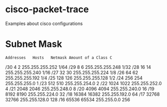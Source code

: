 # cisco-packet-trace
Examples about cisco configurations

# Subnet Mask
	Addresses	Hosts	Netmask	Amount of a Class C
/30	4	2	255.255.255.252	1/64
/29	8	6	255.255.255.248	1/32
/28	16	14	255.255.255.240	1/16
/27	32	30	255.255.255.224	1/8
/26	64	62	255.255.255.192	1/4
/25	128	126	255.255.255.128	1/2
/24	256	254	255.255.255.0	1
/23	512	510	255.255.254.0	2
/22	1024	1022	255.255.252.0	4
/21	2048	2046	255.255.248.0	8
/20	4096	4094	255.255.240.0	16
/19	8192	8190	255.255.224.0	32
/18	16384	16382	255.255.192.0	64
/17	32768	32766	255.255.128.0	128
/16	65536	65534	255.255.0.0	256

